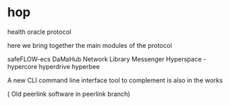 # hop
health oracle protocol

here we bring together the main modules of the protocol

safeFLOW-ecs
DaMaHub Network Library
Messenger
Hyperspace - hypercore  hyperdrive hyperbee


A new CLI command line interface tool to complement is also in the works


( Old peerlink software in peerlink branch)
